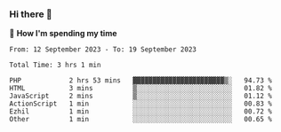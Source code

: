 ### Hi there 👋

🐛 **How I'm spending my time**
<!--START_SECTION:waka-->

```all_time
From: 12 September 2023 - To: 19 September 2023

Total Time: 3 hrs 1 min

PHP            2 hrs 53 mins   ▓▓▓▓▓▓▓▓▓▓▓▓▓▓▓▓▓▓▓▓▓▓▓▒░   94.73 %
HTML           3 mins          ▒░░░░░░░░░░░░░░░░░░░░░░░░   01.82 %
JavaScript     2 mins          ▒░░░░░░░░░░░░░░░░░░░░░░░░   01.12 %
ActionScript   1 min           ░░░░░░░░░░░░░░░░░░░░░░░░░   00.83 %
Ezhil          1 min           ░░░░░░░░░░░░░░░░░░░░░░░░░   00.72 %
Other          1 min           ░░░░░░░░░░░░░░░░░░░░░░░░░   00.65 %
```

<!--END_SECTION:waka-->

<!--
**cugel2/cugel2** is a ✨ _special_ ✨ repository because its `README.md` (this file) appears on your GitHub profile.

Here are some ideas to get you started:

- 🔭 I’m currently working on ...
- 🌱 I’m currently learning ...
- 👯 I’m looking to collaborate on ...
- 🤔 I’m looking for help with ...
- 💬 Ask me about ...
- 📫 How to reach me: ...
- 😄 Pronouns: ...
- ⚡ Fun fact: ...
-->
